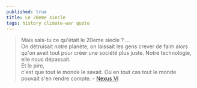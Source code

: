 ```yaml
---
published: true
title: Le 20eme siecle
tags: history climate-war quote
---
```

> Mais sais-tu ce qu'était le 20eme siecle ?  ...   
> On détruisait notre planète, on laissait les gens crever de faim alors qu'on avait tout pour créer une société plus juste. Notre technologie, elle nous dépassait.    
> Et le pire,   
> c'est que tout le monde le savait. Où en tout cas tout le monde pouvait s'en rendre compte. - [Nexus VI](https://youtu.be/yDkGQFsbgtY?list=TLPQMTIxMDIwMjEMEbA2tTHT7g&t=1030)
